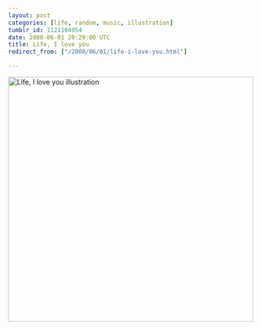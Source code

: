 ```yaml
---
layout: post
categories: [life, random, music, illustration]
tumblr_id: 1121194954  
date: 2008-06-01 20:29:00 UTC
title: Life, I love you
redirect_from: ["/2008/06/01/life-i-love-you.html"]

---
```


<img src="//farm5.static.flickr.com/4087/4984634472_4e282aa8a2_o.png" alt="Life, I love you illustration" title="Life, I love you" width="500" height="500">
